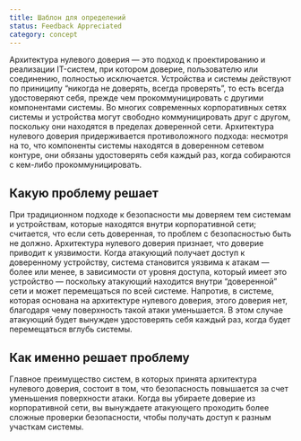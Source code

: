 ```yaml
---
title: Шаблон для определений
status: Feedback Appreciated
category: concept
---
```


Архитектура нулевого доверия — это подход к проектированию и реализации IT-систем, при котором доверие, пользователю или соединению, полностью исключается. 
Устройства и системы действуют по приниципу “никогда не доверять, всегда проверять”, то есть всегда удостоверяют себя, прежде чем прокоммуницировать с другими компонентами системы. 
Во многих современных корпоративных сетях системы и устройства могут свободно коммуницировать друг с другом, поскольку  они находятся в пределах доверенной сети. 
Архитектура нулевого доверия придерживается противоложного подхода: несмотря на то, что компоненты системы находятся в доверенном сетевом контуре, они обязаны удостоверять себя каждый раз, когда собираются с кем-либо прокоммуницировать.

## Какую проблему решает

При традиционном подходе к безопасности мы доверяем тем системам и устройствам, которые находятся внутри корпоративной сети; считается, что если сеть доверенная, то проблем с безопасностью быть не должно. 
Архитектура нулевого доверия  признает, что доверие приводит к уязвимости. 
Когда атакующий получает доступ к доверенному устройству, система становится уязвима к атакам — более или менее, в зависимости от уровня доступа, который имеет это устройство — поскольку атакующий находится внутри “доверенной” сети и может перемещаться по всей системе. 
Напротив, в системе, которая основана на архитектуре нулевого доверия, этого доверия нет, благодаря чему поверхность такой атаки уменьшается. 
В этом случае атакующий будет вынужден удостоверять себя каждый раз, когда будет перемещаться вглубь системы.

## Как именно решает проблему

Главное преимущество систем, в которых принята архитектура нулевого доверия, состоит в том, что безопасность повышается за счет уменьшения поверхности атаки. 
Когда вы убираете доверие из корпоративной сети, вы вынуждаете атакующего проходить более сложные проверки безопасности, чтобы получать доступ к разным участкам системы.
